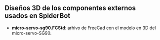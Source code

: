 ## Diseños 3D de los componentes externos usados en SpiderBot
* **micro-servo-sg90.FCStd**: arhivo de FreeCad con el modelo en 3D del micro-servo-SG90.